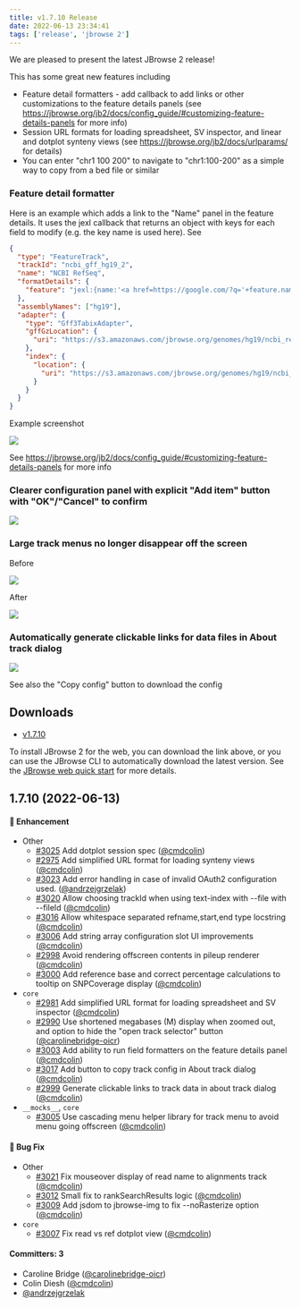 ```yaml
---
title: v1.7.10 Release
date: 2022-06-13 23:34:41
tags: ['release', 'jbrowse 2']
---
```


We are pleased to present the latest JBrowse 2 release!

This has some great new features including

- Feature detail formatters - add callback to add links or other customizations
  to the feature details panels (see
  https://jbrowse.org/jb2/docs/config_guide/#customizing-feature-details-panels
  for more info)
- Session URL formats for loading spreadsheet, SV inspector, and linear and
  dotplot synteny views (see https://jbrowse.org/jb2/docs/urlparams/ for
  details)
- You can enter "chr1 100 200" to navigate to "chr1:100-200" as a simple way to
  copy from a bed file or similar

### Feature detail formatter

Here is an example which adds a link to the "Name" panel in the feature details.
It uses the jexl callback that returns an object with keys for each field to
modify (e.g. the key name is used here). See

```json
{
  "type": "FeatureTrack",
  "trackId": "ncbi_gff_hg19_2",
  "name": "NCBI RefSeq",
  "formatDetails": {
    "feature": "jexl:{name:'<a href=https://google.com/?q='+feature.name+'>'+feature.name+'</a>'}"
  },
  "assemblyNames": ["hg19"],
  "adapter": {
    "type": "Gff3TabixAdapter",
    "gffGzLocation": {
      "uri": "https://s3.amazonaws.com/jbrowse.org/genomes/hg19/ncbi_refseq/GRCh37_latest_genomic.sort.gff.gz"
    },
    "index": {
      "location": {
        "uri": "https://s3.amazonaws.com/jbrowse.org/genomes/hg19/ncbi_refseq/GRCh37_latest_genomic.sort.gff.gz.tbi"
      }
    }
  }
}
```

Example screenshot

![](https://user-images.githubusercontent.com/6511937/173461279-1afebb28-5928-47c1-8157-ecd2427a7fb2.png)

See
https://jbrowse.org/jb2/docs/config_guide/#customizing-feature-details-panels
for more info

### Clearer configuration panel with explicit "Add item" button with "OK"/"Cancel" to confirm

![](https://user-images.githubusercontent.com/6511937/172203086-bf99e089-192a-46a6-baf1-96b3f97a36f2.png)

### Large track menus no longer disappear off the screen

Before

![](https://user-images.githubusercontent.com/6511937/172012588-b82cace7-6c0c-4de8-991e-d1bc9ce17a77.png)

After

![](https://user-images.githubusercontent.com/6511937/172013123-0117cc8d-7008-408a-978a-72ccb4aec7da.png)

### Automatically generate clickable links for data files in About track dialog

![](https://user-images.githubusercontent.com/6511937/172653136-720e48f9-2e9f-494b-8dda-a1708e74d089.png)

See also the "Copy config" button to download the config

## Downloads

- [v1.7.10](https://github.com/GMOD/jbrowse-components/releases/tag/v1.7.10)

To install JBrowse 2 for the web, you can download the link above, or you can
use the JBrowse CLI to automatically download the latest version. See the
[JBrowse web quick start](https://jbrowse.org/jb2/docs/quickstart_web) for more
details.

## 1.7.10 (2022-06-13)

#### :rocket: Enhancement

- Other
  - [#3025](https://github.com/GMOD/jbrowse-components/pull/3025) Add dotplot
    session spec ([@cmdcolin](https://github.com/cmdcolin))
  - [#2975](https://github.com/GMOD/jbrowse-components/pull/2975) Add simplified
    URL format for loading synteny views
    ([@cmdcolin](https://github.com/cmdcolin))
  - [#3023](https://github.com/GMOD/jbrowse-components/pull/3023) Add error
    handling in case of invalid OAuth2 configuration used.
    ([@andrzejgrzelak](https://github.com/andrzejgrzelak))
  - [#3020](https://github.com/GMOD/jbrowse-components/pull/3020) Allow choosing
    trackId when using text-index with --file with --fileId
    ([@cmdcolin](https://github.com/cmdcolin))
  - [#3016](https://github.com/GMOD/jbrowse-components/pull/3016) Allow
    whitespace separated refname,start,end type locstring
    ([@cmdcolin](https://github.com/cmdcolin))
  - [#3006](https://github.com/GMOD/jbrowse-components/pull/3006) Add string
    array configuration slot UI improvements
    ([@cmdcolin](https://github.com/cmdcolin))
  - [#2998](https://github.com/GMOD/jbrowse-components/pull/2998) Avoid
    rendering offscreen contents in pileup renderer
    ([@cmdcolin](https://github.com/cmdcolin))
  - [#3000](https://github.com/GMOD/jbrowse-components/pull/3000) Add reference
    base and correct percentage calculations to tooltip on SNPCoverage display
    ([@cmdcolin](https://github.com/cmdcolin))
- `core`
  - [#2981](https://github.com/GMOD/jbrowse-components/pull/2981) Add simplified
    URL format for loading spreadsheet and SV inspector
    ([@cmdcolin](https://github.com/cmdcolin))
  - [#2990](https://github.com/GMOD/jbrowse-components/pull/2990) Use shortened
    megabases (M) display when zoomed out, and option to hide the "open track
    selector" button
    ([@carolinebridge-oicr](https://github.com/carolinebridge-oicr))
  - [#3003](https://github.com/GMOD/jbrowse-components/pull/3003) Add ability to
    run field formatters on the feature details panel
    ([@cmdcolin](https://github.com/cmdcolin))
  - [#3017](https://github.com/GMOD/jbrowse-components/pull/3017) Add button to
    copy track config in About track dialog
    ([@cmdcolin](https://github.com/cmdcolin))
  - [#2999](https://github.com/GMOD/jbrowse-components/pull/2999) Generate
    clickable links to track data in about track dialog
    ([@cmdcolin](https://github.com/cmdcolin))
- `__mocks__`, `core`
  - [#3005](https://github.com/GMOD/jbrowse-components/pull/3005) Use cascading
    menu helper library for track menu to avoid menu going offscreen
    ([@cmdcolin](https://github.com/cmdcolin))

#### :bug: Bug Fix

- Other
  - [#3021](https://github.com/GMOD/jbrowse-components/pull/3021) Fix mouseover
    display of read name to alignments track
    ([@cmdcolin](https://github.com/cmdcolin))
  - [#3012](https://github.com/GMOD/jbrowse-components/pull/3012) Small fix to
    rankSearchResults logic ([@cmdcolin](https://github.com/cmdcolin))
  - [#3009](https://github.com/GMOD/jbrowse-components/pull/3009) Add jsdom to
    jbrowse-img to fix --noRasterize option
    ([@cmdcolin](https://github.com/cmdcolin))
- `core`
  - [#3007](https://github.com/GMOD/jbrowse-components/pull/3007) Fix read vs
    ref dotplot view ([@cmdcolin](https://github.com/cmdcolin))

#### Committers: 3

- Caroline Bridge
  ([@carolinebridge-oicr](https://github.com/carolinebridge-oicr))
- Colin Diesh ([@cmdcolin](https://github.com/cmdcolin))
- [@andrzejgrzelak](https://github.com/andrzejgrzelak)
